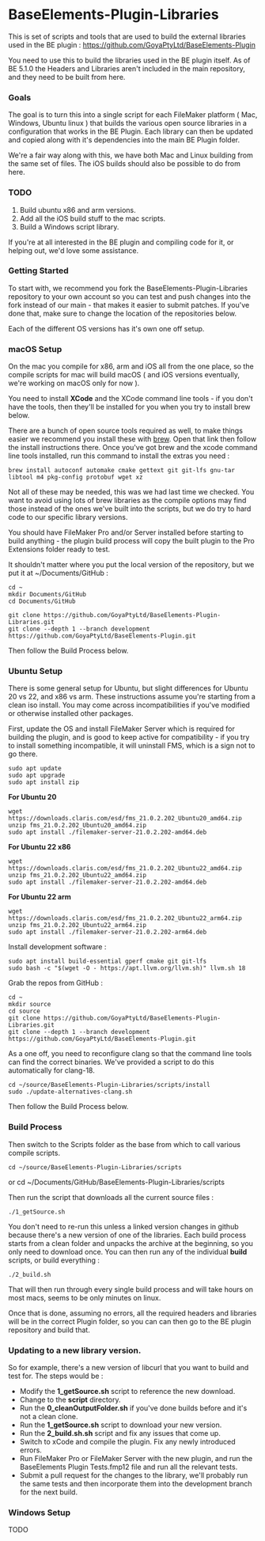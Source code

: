# BaseElements-Plugin-Libraries

This is set of scripts and tools that are used to build the external libraries used in the BE plugin : https://github.com/GoyaPtyLtd/BaseElements-Plugin

You need to use this to build the libraries used in the BE plugin itself.  As of BE 5.1.0 the Headers and Libraries aren't included in the main repository, and they need to be built from here.

### Goals

The goal is to turn this into a single script for each FileMaker platform ( Mac, Windows, Ubuntu linux ) that builds the various open source libraries in a configuration that works in the BE Plugin. Each library can then be updated and copied along with it's dependencies into the main BE Plugin folder.

We're a fair way along with this, we have both Mac and Linux building from the same set of files.  The iOS builds should also be possible to do from here.

### TODO

1. Build ubuntu x86 and arm versions.
2. Add all the iOS build stuff to the mac scripts.
3. Build a Windows script library.

If you're at all interested in the BE plugin and compiling code for it, or helping out, we'd love some assistance.

### Getting Started

To start with, we recommend you fork the BaseElements-Plugin-Libraries repository to your own account so you can test and push changes into the fork instead of our main - that makes it easier to submit patches.  If you've done that, make sure to change the location of the repositories below.

Each of the different OS versions has it's own one off setup.

### macOS Setup

On the mac you compile for x86, arm and iOS all from the one place, so the compile scripts for mac will build macOS ( and iOS versions eventually, we're working on macOS only for now ).

You need to install **XCode** and the XCode command line tools - if you don't have the tools, then they'll be installed for you when you try to install brew below.

There are a bunch of open source tools required as well, to make things easier we recommend you install these with [brew](https://brew.sh). Open that link then follow the install instructions there. Once you've got brew and the xcode command line tools installed, run this command to install the extras you need :

    brew install autoconf automake cmake gettext git git-lfs gnu-tar libtool m4 pkg-config protobuf wget xz

Not all of these may be needed, this was we had last time we checked. You want to avoid using lots of brew libraries as the compile options may find those instead of the ones we've built into the scripts, but we do try to hard code to our specific library versions.

You should have FileMaker Pro and/or Server installed before starting to build anything - the plugin build process will copy the built plugin to the Pro Extensions folder ready to test.

It shouldn't matter where you put the local version of the repository, but we put it at ~/Documents/GitHub :

    cd ~
    mkdir Documents/GitHub
    cd Documents/GitHub

    git clone https://github.com/GoyaPtyLtd/BaseElements-Plugin-Libraries.git
    git clone --depth 1 --branch development https://github.com/GoyaPtyLtd/BaseElements-Plugin.git

Then follow the Build Process below.

### Ubuntu Setup

There is some general setup for Ubuntu, but slight differences for Ubuntu 20 vs 22, and x86 vs arm.  These instructions assume you're starting from a clean iso install.  You may come across incompatibilities if you've modified or otherwise installed other packages.

First, update the OS and install FileMaker Server which is required for building the plugin, and is good to keep active for compatibility - if you try to install something incompatible, it will uninstall FMS, which is a sign not to go there.

    sudo apt update
    sudo apt upgrade
    sudo apt install zip

**For Ubuntu 20**

    wget https://downloads.claris.com/esd/fms_21.0.2.202_Ubuntu20_amd64.zip
    unzip fms_21.0.2.202_Ubuntu20_amd64.zip
    sudo apt install ./filemaker-server-21.0.2.202-amd64.deb

**For Ubuntu 22 x86**

    wget https://downloads.claris.com/esd/fms_21.0.2.202_Ubuntu22_amd64.zip
    unzip fms_21.0.2.202_Ubuntu22_amd64.zip
    sudo apt install ./filemaker-server-21.0.2.202-amd64.deb

**For Ubuntu 22 arm**

    wget https://downloads.claris.com/esd/fms_21.0.2.202_Ubuntu22_arm64.zip
    unzip fms_21.0.2.202_Ubuntu22_arm64.zip
    sudo apt install ./filemaker-server-21.0.2.202-arm64.deb

Install development software :

    sudo apt install build-essential gperf cmake git git-lfs
    sudo bash -c "$(wget -O - https://apt.llvm.org/llvm.sh)" llvm.sh 18

Grab the repos from GitHub :

    cd ~
    mkdir source
    cd source
    git clone https://github.com/GoyaPtyLtd/BaseElements-Plugin-Libraries.git
    git clone --depth 1 --branch development https://github.com/GoyaPtyLtd/BaseElements-Plugin.git

As a one off, you need to reconfigure clang so that the command line tools can find the correct binaries.  We've provided a script to do this automatically for clang-18.

    cd ~/source/BaseElements-Plugin-Libraries/scripts/install
    sudo ./update-alternatives-clang.sh

Then follow the Build Process below.

### Build Process

Then switch to the Scripts folder as the base from which to call various compile scripts.

    cd ~/source/BaseElements-Plugin-Libraries/scripts
or
    cd ~/Documents/GitHub/BaseElements-Plugin-Libraries/scripts

Then run the script that downloads all the current source files :

    ./1_getSource.sh

You don't need to re-run this unless a linked version changes in github because there's a new version of one of the libraries. Each build process starts from a clean folder and unpacks the archive at the beginning, so you only need to download once. You can then run any of the individual **build** scripts, or build everything :

    ./2_build.sh

That will then run through every single build process and will take hours on most macs, seems to be only minutes on linux.

Once that is done, assuming no errors, all the required headers and libraries will be in the correct Plugin folder, so you can can then go to the BE plugin repository and build that.

### Updating to a new library version.

So for example, there's a new version of libcurl that you want to build and test for.  The steps would be :

* Modify the **1_getSource.sh** script to reference the new download.
* Change to the **script** directory.
* Run the **0_cleanOutputFolder.sh** if you've done builds before and it's not a clean clone.
* Run the **1_getSource.sh** script to download your new version.
* Run the **2_build.sh.sh** script and fix any issues that come up.
* Switch to xCode and compile the plugin.  Fix any newly introduced errors.
* Run FileMaker Pro or FileMaker Server with the new plugin, and run the BaseElements Plugin Tests.fmp12 file and run all the relevant tests.
* Submit a pull request for the changes to the library, we'll probably run the same tests and then incorporate them into the development branch for the next build.

### Windows Setup

TODO
